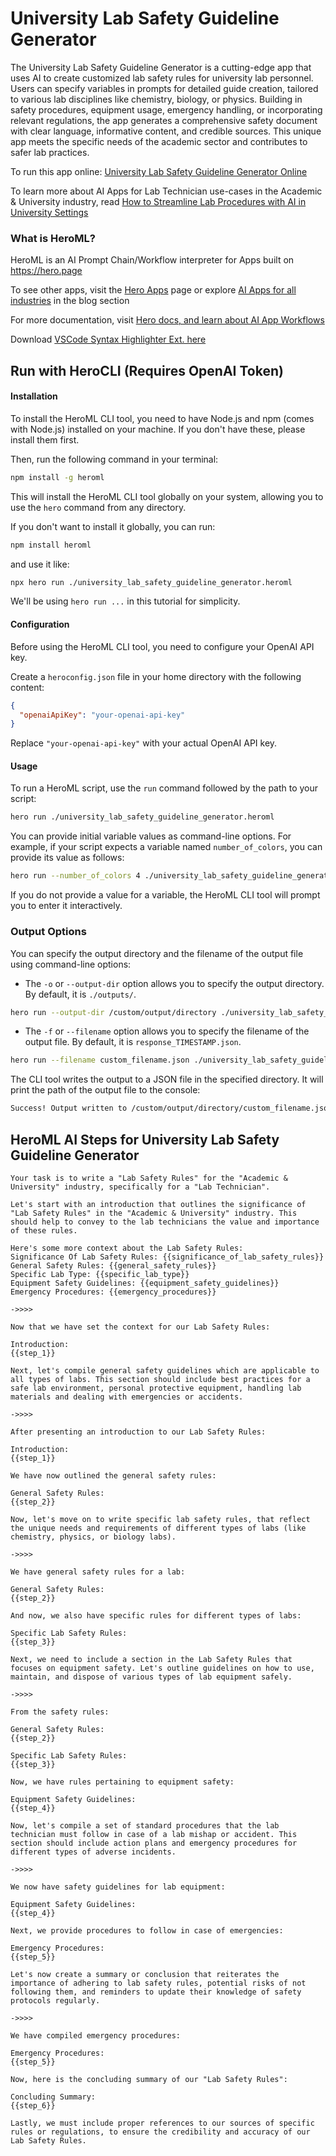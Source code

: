 # University Lab Safety Guideline Generator

The University Lab Safety Guideline Generator is a cutting-edge app that uses AI to create customized lab safety rules for university lab personnel. Users can specify variables in prompts for detailed guide creation, tailored to various lab disciplines like chemistry, biology, or physics. Building in safety procedures, equipment usage, emergency handling, or incorporating relevant regulations, the app generates a comprehensive safety document with clear language, informative content, and credible sources. This unique app meets the specific needs of the academic sector and contributes to safer lab practices.

To run this app online: [University Lab Safety Guideline Generator Online](https://hero.page/app/university-lab-safety-guideline-generator-comprehensive-university-lab-safety-guide/XSbjw8rQKBlrmKlH9Ekm)

To learn more about AI Apps for Lab Technician use-cases in the Academic & University industry, read [How to Streamline Lab Procedures with AI in University Settings](https://hero.page/blog/academic-and-university/lab-technician/how-to-streamline-lab-procedures-with-ai-in-university-settings/170711)

### What is HeroML?
HeroML is an AI Prompt Chain/Workflow interpreter for Apps built on https://hero.page 

To see other apps, visit the [Hero Apps](https://hero.page/apps) page or explore [AI Apps for all industries](https://hero.page/blog) in the blog section

For more documentation, visit [Hero docs, and learn about AI App Workflows](https://hero.page/tutorials/introduction-to-heroml)

Download [VSCode Syntax Highlighter Ext. here](https://marketplace.visualstudio.com/items?itemName=hero-page.heroml)

## Run with HeroCLI (Requires OpenAI Token)

#### Installation

To install the HeroML CLI tool, you need to have Node.js and npm (comes with Node.js) installed on your machine. If you don't have these, please install them first. 

Then, run the following command in your terminal:

```bash
npm install -g heroml
```

This will install the HeroML CLI tool globally on your system, allowing you to use the `hero` command from any directory.

If you don't want to install it globally, you can run:

```bash
npm install heroml
```

and use it like:

```bash
npx hero run ./university_lab_safety_guideline_generator.heroml
```

We'll be using `hero run ...` in this tutorial for simplicity.

#### Configuration

Before using the HeroML CLI tool, you need to configure your OpenAI API key. 

Create a `heroconfig.json` file in your home directory with the following content:

```json
{
  "openaiApiKey": "your-openai-api-key"
}
```

Replace `"your-openai-api-key"` with your actual OpenAI API key.

#### Usage

To run a HeroML script, use the `run` command followed by the path to your script:

```bash
hero run ./university_lab_safety_guideline_generator.heroml
```

You can provide initial variable values as command-line options. For example, if your script expects a variable named `number_of_colors`, you can provide its value as follows:

```bash
hero run --number_of_colors 4 ./university_lab_safety_guideline_generator.heroml
```

If you do not provide a value for a variable, the HeroML CLI tool will prompt you to enter it interactively.

### Output Options

You can specify the output directory and the filename of the output file using command-line options:

- The `-o` or `--output-dir` option allows you to specify the output directory. By default, it is `./outputs/`.

```bash
hero run --output-dir /custom/output/directory ./university_lab_safety_guideline_generator.heroml
```

- The `-f` or `--filename` option allows you to specify the filename of the output file. By default, it is `response_TIMESTAMP.json`.

```bash
hero run --filename custom_filename.json ./university_lab_safety_guideline_generator.heroml
```

The CLI tool writes the output to a JSON file in the specified directory. It will print the path of the output file to the console:

```bash
Success! Output written to /custom/output/directory/custom_filename.json
```


## HeroML AI Steps for University Lab Safety Guideline Generator
```
Your task is to write a "Lab Safety Rules" for the "Academic & University" industry, specifically for a "Lab Technician". 

Let's start with an introduction that outlines the significance of "Lab Safety Rules" in the "Academic & University" industry. This should help to convey to the lab technicians the value and importance of these rules.

Here's some more context about the Lab Safety Rules:
Significance Of Lab Safety Rules: {{significance_of_lab_safety_rules}}
General Safety Rules: {{general_safety_rules}}
Specific Lab Type: {{specific_lab_type}}
Equipment Safety Guidelines: {{equipment_safety_guidelines}}
Emergency Procedures: {{emergency_procedures}}

->>>>

Now that we have set the context for our Lab Safety Rules:

Introduction:
{{step_1}}

Next, let's compile general safety guidelines which are applicable to all types of labs. This section should include best practices for a safe lab environment, personal protective equipment, handling lab materials and dealing with emergencies or accidents.

->>>>

After presenting an introduction to our Lab Safety Rules:

Introduction:
{{step_1}}

We have now outlined the general safety rules:

General Safety Rules:
{{step_2}}

Now, let's move on to write specific lab safety rules, that reflect the unique needs and requirements of different types of labs (like chemistry, physics, or biology labs).

->>>>

We have general safety rules for a lab:

General Safety Rules:
{{step_2}}

And now, we also have specific rules for different types of labs:

Specific Lab Safety Rules:
{{step_3}}

Next, we need to include a section in the Lab Safety Rules that focuses on equipment safety. Let's outline guidelines on how to use, maintain, and dispose of various types of lab equipment safely.

->>>>

From the safety rules:

General Safety Rules:
{{step_2}}

Specific Lab Safety Rules:
{{step_3}}

Now, we have rules pertaining to equipment safety:

Equipment Safety Guidelines:
{{step_4}}

Now, let's compile a set of standard procedures that the lab technician must follow in case of a lab mishap or accident. This section should include action plans and emergency procedures for different types of adverse incidents.

->>>>

We now have safety guidelines for lab equipment:

Equipment Safety Guidelines:
{{step_4}}

Next, we provide procedures to follow in case of emergencies:

Emergency Procedures:
{{step_5}}

Let's now create a summary or conclusion that reiterates the importance of adhering to lab safety rules, potential risks of not following them, and reminders to update their knowledge of safety protocols regularly.

->>>>

We have compiled emergency procedures:

Emergency Procedures:
{{step_5}}

Now, here is the concluding summary of our "Lab Safety Rules":

Concluding Summary:
{{step_6}}

Lastly, we must include proper references to our sources of specific rules or regulations, to ensure the credibility and accuracy of our Lab Safety Rules.


```

